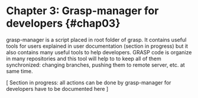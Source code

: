 Chapter 3: Grasp-manager for developers {#chap03}
=======================================

grasp-manager is a script placed in root folder of grasp. It contains useful tools
for users explained in user documentation (section in progress) but it also contains
many useful tools to help developers. GRASP code is organize in many repositories
and this tool will help to to keep all of them synchronized: changing branches,
pushing them to remote server, etc. at same time.

[ Section in progress: all actions can be done by grasp-manager for developers have to
be documented here ]
